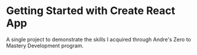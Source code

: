 # Getting Started with Create React App

A single project to demonstrate the skills I acquired through Andre's Zero to Mastery Development program.


